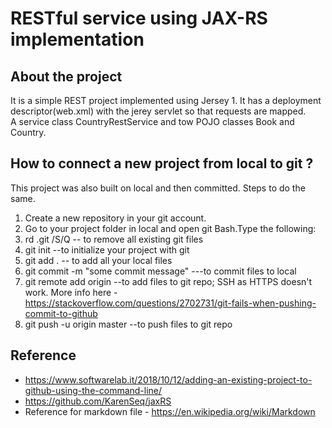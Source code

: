 RESTful service using JAX-RS implementation
===========================================

About the project
-----------------
It is a simple REST project implemented using Jersey 1. It has a deployment descriptor(web.xml) with the jerey servlet so that requests are mapped.  
A service class CountryRestService and tow POJO classes Book and Country.  

How to connect a new project from local to git ?
------------------------------------------------
This project was also built on local and then committed. Steps to do the same.  
1. Create a new repository in your git account.
2. Go to your project folder in local and open git Bash.Type the following:
3. rd .git /S/Q   -- to remove all existing git files
4. git init --to initialize your project with git
5. git add . -- to add all your local files
6. git commit -m "some commit message" ---to commit files to local
7. git remote add origin <your git SSH URL> --to add files to git repo; SSH as HTTPS doesn't work. More info here - https://stackoverflow.com/questions/2702731/git-fails-when-pushing-commit-to-github
8. git push -u origin master --to push files to git repo  

Reference
---------
* https://www.softwarelab.it/2018/10/12/adding-an-existing-project-to-github-using-the-command-line/  
* https://github.com/KarenSeq/jaxRS  
* Reference for markdown file - https://en.wikipedia.org/wiki/Markdown
